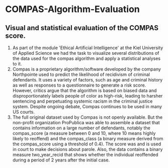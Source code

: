 # COMPAS-Algorithm-Evaluation
## Visual and statistical evaluation of the COMPAS score.

1) As part of the module 'Ethical Artificial Intelligence' at the Kiel University of Applied Science we had the task to visualize several distributions of the data used for the compas algorithm and apply a statistical analyses to it.
2) Compas is a proprietary algorithm/software developed by the company Northpointe used to predict the likelihood of recidivism of criminal defendants. It uses a variety of factors, such as age and criminal history as well as responses to a questionnaire to generate a risk score. However, critics argue that the algorithm is based on biased data and disproportionately labels people of color as high-risk, leading to harsher sentencing and perpetuating systemic racism in the criminal justice system. Despite ongoing debate, Compas continues to be used in many US courts.
3) The full original dataset used by Compas is not openly available. But the non-profit organization ProPublica was able to assemble a dataset that contains information on a large number of defendants, notably the compas_score (a measure between 0 and 10, where 10 means highly likely to reoffend) and the compas_class (a binary measure derived from the compas_score using a threshold of 0.4). The score was and is used in court to make decisions about parole. Also, the data contains a binary measure two_year_recid that shows whether the individual reoffended during a period of 2 years after the initial case.
